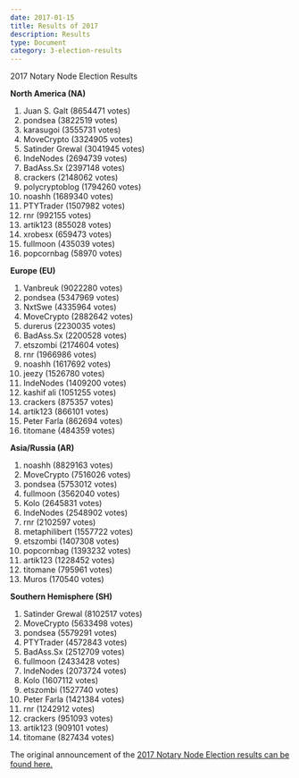 ```yaml
---
date: 2017-01-15
title: Results of 2017
description: Results
type: Document
category: 3-election-results
---
```


2017 Notary Node Election Results

**North America (NA)**

1. Juan S. Galt (8654471 votes)
2. pondsea (3822519 votes)
3. karasugoi (3555731 votes)
4. MoveCrypto (3324905 votes)
5. Satinder Grewal (3041945 votes)
6. IndeNodes (2694739 votes)
7. BadAss.Sx (2397148 votes)
8. crackers (2148062 votes)
9. polycryptoblog (1794260 votes)
10. noashh (1689340 votes)
11. PTYTrader (1507982 votes)
12. rnr (992155 votes)
13. artik123 (855028 votes)
14. xrobesx (659473 votes)
15. fullmoon (435039 votes)
16. popcornbag (58970 votes)

**Europe (EU)**

1. Vanbreuk (9022280 votes)
2. pondsea (5347969 votes)
3. NxtSwe (4335964 votes)
4. MoveCrypto (2882642 votes)
5. durerus (2230035 votes)
6. BadAss.Sx (2200528 votes)
7. etszombi (2174604 votes)
8. rnr (1966986 votes)
9. noashh (1617692 votes)
10. jeezy (1526780 votes)
11. IndeNodes (1409200 votes)
12. kashif ali (1051255 votes)
13. crackers (875357 votes)
14. artik123 (866101 votes)
15. Peter Farla (862694 votes)
16. titomane (484359 votes)

**Asia/Russia (AR)**

1. noashh (8829163 votes)
2. MoveCrypto (7516026 votes)
3. pondsea (5753012 votes)
4. fullmoon (3562040 votes)
5. Kolo (2645831 votes)
6. IndeNodes (2548902 votes)
7. rnr (2102597 votes)
8. metaphilibert (1557722 votes)
9. etszombi (1407308 votes)
10. popcornbag (1393232 votes)
11. artik123 (1228452 votes)
12. titomane (795961 votes)
13. Muros (170540 votes)

**Southern Hemisphere (SH)**

1. Satinder Grewal (8102517 votes)
2. MoveCrypto (5633498 votes)
3. pondsea (5579291 votes)
4. PTYTrader (4572843 votes)
5. BadAss.Sx (2512709 votes)
6. fullmoon (2433428 votes)
7. IndeNodes (2073724 votes)
8. Kolo (1607112 votes)
9. etszombi (1527740 votes)
10. Peter Farla (1421384 votes)
11. rnr (1242912 votes)
12. crackers (951093 votes)
13. artik123 (909101 votes)
14. titomane (827434 votes)

The original announcement of the [2017 Notary Node Election results can be found here.](https://bitcointalk.org/index.php?topic=1605144.msg17664845#msg17664845)

